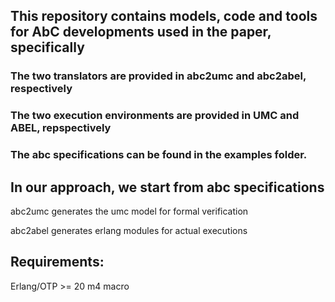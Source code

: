 ## This repository contains models, code and tools for AbC developments used in the paper, specifically

### The two translators are provided in abc2umc and abc2abel, respectively

### The two execution environments are provided in UMC and ABEL, repspectively

### The abc specifications can be found in the examples folder.

## In our approach, we start from abc specifications

abc2umc generates the umc model for formal verification

abc2abel generates erlang modules for actual executions

## Requirements:

Erlang/OTP >= 20
m4 macro
